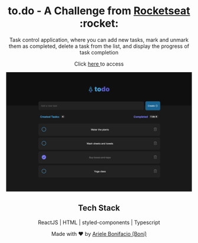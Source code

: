 <div align="center">
  <h1>to.do - A Challenge from <a href="https://lp.rocketseat.com.br/ignite" target="_blank"> Rocketseat </a> :rocket: </h1>

Task control application, where you can add new tasks, mark and unmark them as completed, delete a task from the list, and display the progress of task completion

  
Click <a href="https://bonieasy.github.io/todo-list/" target="_blank"> here </a> to access

<img src="./to.do-list.png" width="680px" >

## Tech Stack

ReactJS | HTML | styled-components | Typescript

Made with :heart: by <a href="https://www.linkedin.com/in/ariele-bonifacio/" target="_blank">Ariele Bonifacio (Boni) </a>

</div>
